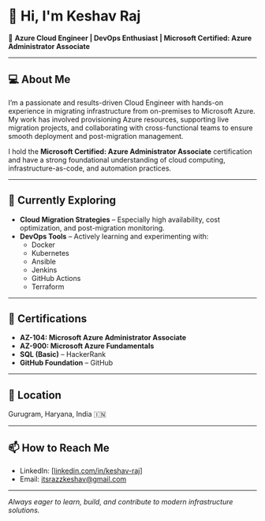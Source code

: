 # 👋 Hi, I'm Keshav Raj

🎯 **Azure Cloud Engineer | DevOps Enthusiast | Microsoft Certified: Azure Administrator Associate**

---

## 💻 About Me

I’m a passionate and results-driven Cloud Engineer with hands-on experience in migrating infrastructure from on-premises to Microsoft Azure. My work has involved provisioning Azure resources, supporting live migration projects, and collaborating with cross-functional teams to ensure smooth deployment and post-migration management.

I hold the **Microsoft Certified: Azure Administrator Associate** certification and have a strong foundational understanding of cloud computing, infrastructure-as-code, and automation practices.

---

## 🚀 Currently Exploring

- **Cloud Migration Strategies** – Especially high availability, cost optimization, and post-migration monitoring.
- **DevOps Tools** – Actively learning and experimenting with:
  - Docker
  - Kubernetes
  - Ansible
  - Jenkins
  - GitHub Actions
  - Terraform

---

## 📜 Certifications

- **AZ-104: Microsoft Azure Administrator Associate**
- **AZ-900: Microsoft Azure Fundamentals**
- **SQL (Basic)** – HackerRank
- **GitHub Foundation** – GitHub

---

## 📍 Location

Gurugram, Haryana, India 🇮🇳

---

## 📫 How to Reach Me

- LinkedIn: [[linkedin.com/in/keshav-raj](https://www.linkedin.com/in/krkkeshav21/)]
- Email: [itsrazzkeshav@gmail.com](mailto:your.email@example.com)

---

_Always eager to learn, build, and contribute to modern infrastructure solutions._

